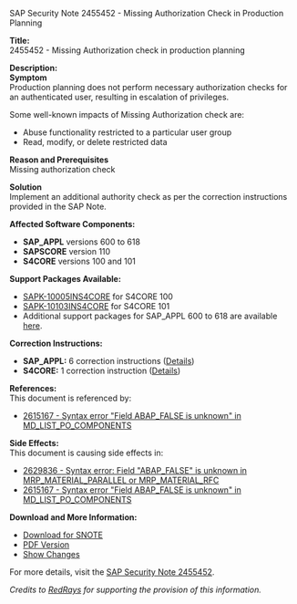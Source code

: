 SAP Security Note 2455452 - Missing Authorization Check in Production Planning

**Title:**  
2455452 - Missing Authorization check in production planning

**Description:**  
**Symptom**  
Production planning does not perform necessary authorization checks for an authenticated user, resulting in escalation of privileges.

Some well-known impacts of Missing Authorization check are:
- Abuse functionality restricted to a particular user group
- Read, modify, or delete restricted data

**Reason and Prerequisites**  
Missing authorization check

**Solution**  
Implement an additional authority check as per the correction instructions provided in the SAP Note.

**Affected Software Components:**  
- **SAP_APPL** versions 600 to 618  
- **SAPSCORE** version 110  
- **S4CORE** versions 100 and 101

**Support Packages Available:**  
- [SAPK-10005INS4CORE](https://me.sap.com/supportpackage/SAPK-10005INS4CORE) for S4CORE 100  
- [SAPK-10103INS4CORE](https://me.sap.com/supportpackage/SAPK-10103INS4CORE) for S4CORE 101  
- Additional support packages for SAP_APPL 600 to 618 are available [here](https://me.sap.com/supportpackage/).

**Correction Instructions:**  
- **SAP_APPL:** 6 correction instructions ([Details](https://me.sap.com/corrins/0002455452/1))
- **S4CORE:** 1 correction instruction ([Details](https://me.sap.com/corrins/0002455452/19773))

**References:**  
This document is referenced by:
- [2615167 - Syntax error "Field ABAP_FALSE is unknown" in MD_LIST_PO_COMPONENTS](https://me.sap.com/notes/2615167)

**Side Effects:**  
This document is causing side effects in:
- [2629836 - Syntax error: Field "ABAP_FALSE" is unknown in MRP_MATERIAL_PARALLEL or MRP_MATERIAL_RFC](https://me.sap.com/notes/0002629836)
- [2615167 - Syntax error "Field ABAP_FALSE is unknown" in MD_LIST_PO_COMPONENTS](https://me.sap.com/notes/0002615167)

**Download and More Information:**  
- [Download for SNOTE](https://notesdownloads.sap.com/note/0040000020277182017)  
- [PDF Version](https://me.sap.com/sap/support/sfm/notes/print/0002455452?language=en-US&token=59FE379992FE566471B693B1AAC02482)  
- [Show Changes](https://me.sap.com/notesLatestChanges/0002455452/E/diff)

For more details, visit the [SAP Security Note 2455452](https://me.sap.com/notes/2455452).

*Credits to [RedRays](https://redrays.io) for supporting the provision of this information.*